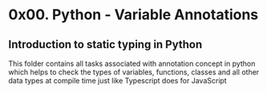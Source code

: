 # 0x00. Python - Variable Annotations

## Introduction to static typing in Python
This folder contains all tasks associated with annotation concept in python which helps to check the types of variables, functions, classes and all other data types at compile time just like Typescript does for JavaScript
